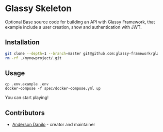 # Glassy Skeleton

Optional Base source code for building an API with Glassy Framework, that example include a user creation, show and authentication with JWT.

## Installation

```bash
git clone --depth=1 --branch=master git@github.com:glassy-framework/glassy-skeleton.git mynewproject
rm -rf ./mynewproject/.git
```

## Usage

```
cp .env.example .env
docker-compose -f spec/docker-compose.yml up
```

You can start playing!

## Contributors

- [Anderson Danilo](https://github.com/andersondanilo) - creator and maintainer
